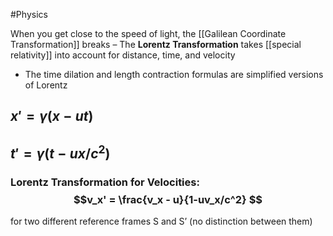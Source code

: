 #Physics 

When you get close to the speed of light, the [[Galilean Coordinate Transformation]] breaks
– The **Lorentz Transformation** takes [[special relativity]] into account for distance, time, and velocity
- The time dilation and length contraction formulas are simplified versions of Lorentz

## $x' = \gamma(x-ut)$
## $t' = \gamma(t-ux/c^2)$

### Lorentz Transformation for **Velocities:** $$v_x' = \frac{v_x - u}{1-uv_x/c^2} $$
for two different reference frames S and S’ (no distinction between them)